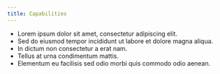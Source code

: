 ```yaml
---
title: Capabilities
---
```


* Lorem ipsum dolor sit amet, consectetur adipiscing elit.
* Sed do eiusmod tempor incididunt ut labore et dolore magna aliqua.
* In dictum non consectetur a erat nam.
* Tellus at urna condimentum mattis.
* Elementum eu facilisis sed odio morbi quis commodo odio aenean.
